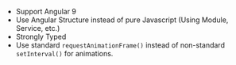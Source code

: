* Support Angular 9
* Use Angular Structure instead of pure Javascript (Using Module, Service, etc.)
* Strongly Typed
* Use standard `requestAnimationFrame()` instead of non-standard `setInterval()` for animations.
